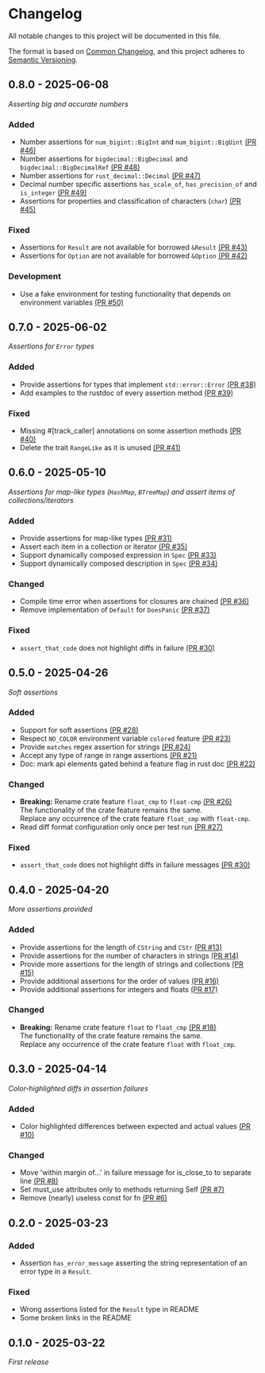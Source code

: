 # Changelog

All notable changes to this project will be documented in this file.

The format is based on [Common Changelog](https://common-changelog.org/),
and this project adheres to [Semantic Versioning](https://semver.org/spec/v2.0.0.html).

## 0.8.0 - 2025-06-08

_Asserting big and accurate numbers_

### Added

* Number assertions for `num_bigint::BigInt` and `num_bigint::BigUint`
  [(PR #46)](https://github.com/innoave/asserting/pull/46)
* Number assertions for `bigdecimal::BigDecimal` and `bigdecimal::BigDecimalRef`
  [(PR #48)](https://github.com/innoave/asserting/pull/48)
* Number assertions for `rust_decimal::Decimal`
  [(PR #47)](https://github.com/innoave/asserting/pull/47)
* Decimal number specific assertions `has_scale_of`, `has_precision_of` and `is_integer`
  [(PR #49)](https://github.com/innoave/asserting/pull/49)
* Assertions for properties and classification of characters (`char`)
  [(PR #45)](https://github.com/innoave/asserting/pull/45)

### Fixed

* Assertions for `Result` are not available for borrowed `&Result`
  [(PR #43)](https://github.com/innoave/asserting/pull/43)
* Assertions for `Option` are not available for borrowed `&Option`
  [(PR #42)](https://github.com/innoave/asserting/pull/42)

### Development

* Use a fake environment for testing functionality that depends on environment variables
  [(PR #50)](https://github.com/innoave/asserting/pull/50)

## 0.7.0 - 2025-06-02

_Assertions for `Error` types_

### Added

* Provide assertions for types that implement `std::error::Error`
  [(PR #38)](https://github.com/innoave/asserting/pull/38)
* Add examples to the rustdoc of every assertion method
  [(PR #39)](https://github.com/innoave/asserting/pull/39)

### Fixed

* Missing #[track_caller] annotations on some assertion methods
  [(PR #40)](https://github.com/innoave/asserting/pull/40)
* Delete the trait `RangeLike` as it is unused
  [(PR #41)](https://github.com/innoave/asserting/pull/41)

## 0.6.0 - 2025-05-10

_Assertions for map-like types (`HashMap`, `BTreeMap`) and assert items of collections/iterators_

### Added

* Provide assertions for map-like types
  [(PR #31)](https://github.com/innoave/asserting/pull/31)
* Assert each item in a collection or iterator
  [(PR #35)](https://github.com/innoave/asserting/pull/35)
* Support dynamically composed expression in `Spec`
  [(PR #33)](https://github.com/innoave/asserting/pull/33)
* Support dynamically composed description in `Spec`
  [(PR #34)](https://github.com/innoave/asserting/pull/34)

### Changed

* Compile time error when assertions for closures are chained
  [(PR #36)](https://github.com/innoave/asserting/pull/36)
* Remove implementation of `Default` for `DoesPanic`
  [(PR #37)](https://github.com/innoave/asserting/pull/37)

### Fixed

* `assert_that_code` does not highlight diffs in failure
  [(PR #30)](https://github.com/innoave/asserting/pull/30)

## 0.5.0 - 2025-04-26

_Soft assertions_

### Added

* Support for soft assertions
  [(PR #28)](https://github.com/innoave/asserting/pull/28)
* Respect `NO_COLOR` environment variable `colored` feature
  [(PR #23)](https://github.com/innoave/asserting/pull/23)
* Provide `matches` regex assertion for strings
  [(PR #24)](https://github.com/innoave/asserting/pull/24)
* Accept any type of range in range assertions
  [(PR #21)](https://github.com/innoave/asserting/pull/21)
* Doc: mark api elements gated behind a feature flag in rust doc
  [(PR #22)](https://github.com/innoave/asserting/pull/22)

### Changed

* **Breaking:** Rename crate feature `float_cmp` to `float-cmp`
  [(PR #26)](https://github.com/innoave/asserting/pull/26)<br/>
  The functionality of the crate feature remains the same.<br/>
  Replace any occurrence of the crate feature `float_cmp` with `float-cmp`.
* Read diff format configuration only once per test run
  [(PR #27)](https://github.com/innoave/asserting/pull/27)

### Fixed

* `assert_that_code` does not highlight diffs in failure messages
  [(PR #30)](https://github.com/innoave/asserting/pull/30)

## 0.4.0 - 2025-04-20

_More assertions provided_

### Added

* Provide assertions for the length of `CString` and `CStr`
  [(PR #13)](https://github.com/innoave/asserting/pull/13)
* Provide assertions for the number of characters in strings
  [(PR #14)](https://github.com/innoave/asserting/pull/14)
* Provide more assertions for the length of strings and collections
  [(PR #15)](https://github.com/innoave/asserting/pull/15)
* Provide additional assertions for the order of values
  [(PR #16)](https://github.com/innoave/asserting/pull/16)
* Provide additional assertions for integers and floats
  [(PR #17)](https://github.com/innoave/asserting/pull/17)

### Changed

* **Breaking:** Rename crate feature `float` to `float_cmp`
  [(PR #18)](https://github.com/innoave/asserting/pull/18)<br/>
  The functionality of the crate feature remains the same.<br/>
  Replace any occurrence of the crate feature `float` with `float_cmp`.

## 0.3.0 - 2025-04-14

_Color-highlighted diffs in assertion failures_

### Added

* Color highlighted differences between expected and actual
  values [(PR #10)](https://github.com/innoave/asserting/pull/10)

### Changed

* Move 'within margin of...' in failure message for is_close_to to separate
  line [(PR #8)](https://github.com/innoave/asserting/pull/8)
* Set must_use attributes only to methods returning
  Self [(PR #7)](https://github.com/innoave/asserting/pull/7)
* Remove (nearly) useless const for fn [(PR #6)](https://github.com/innoave/asserting/pull/6)

## 0.2.0 - 2025-03-23

### Added

* Assertion `has_error_message` asserting the string representation of an error type in a `Result`.

### Fixed

* Wrong assertions listed for the `Result` type in README
* Some broken links in the README

## 0.1.0 - 2025-03-22

_First release_
